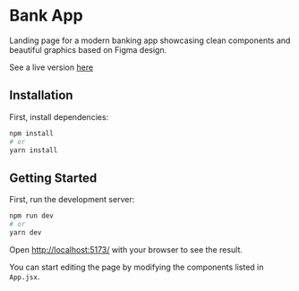 # Bank App

Landing page for a modern banking app showcasing clean components and beautiful graphics based on Figma design.

See a live version [here](https://hoobk.tech/)

## Installation

First, install dependencies:

```bash
npm install
# or
yarn install
```

## Getting Started

First, run the development server:

```bash
npm run dev
# or
yarn dev
```

Open [http://localhost:5173/](http://localhost:5173/) with your browser to see the result.

You can start editing the page by modifying the components listed in `App.jsx`.

